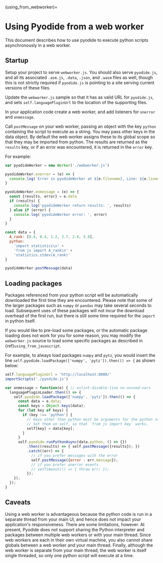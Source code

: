(using_from_webworker)=
# Using Pyodide from a web worker

This document describes how to use pyodide to execute python scripts
asynchronously in a web worker.

## Startup

Setup your project to serve `webworker.js`. You should also serve
`pyodide.js`, and all its associated `.asm.js`, `.data`, `.json`, and `.wasm`
files as well, though this is not strictly required if `pyodide.js` is pointing
to a site serving current versions of these files.

Update the `webworker.js` sample so that it has as valid URL for `pyodide.js`, and sets
`self.languagePluginUrl` to the location of the supporting files.

In your application code create a web worker, and add listeners for `onerror`
and `onmessage`.

Call `postMessage` on your web worker, passing an object with the key `python`
containing the script to execute as a string. You may pass other keys in the
data object. By default the web worker assigns these to its global scope so that
they may be imported from python. The results are returned as the `results` key,
or if an error was encountered, it is returned in the `error` key.

For example:

```js
var pyodideWorker = new Worker('./webworker.js')

pyodideWorker.onerror = (e) => {
  console.log(`Error in pyodideWorker at ${e.filename}, Line: ${e.lineno}, ${e.message}`)
}

pyodideWorker.onmessage = (e) => {
  const {results, error} = e.data
  if (results) {
    console.log('pyodideWorker return results: ', results)
  } else if (error) {
    console.log('pyodideWorker error: ', error)
  }
}

const data = {
  A_rank: [0.8, 0.4, 1.2, 3.7, 2.6, 5.8],
  python:
    'import statistics\n' +
    'from js import A_rank\n' +
    'statistics.stdev(A_rank)'
}

pyodideWorker.postMessage(data)

```

## Loading packages

Packages referenced from your python script will be automatically downloaded
the first time they are encountered. Please note that some of the larger
packages such as `numpy` or `pandas` may take several seconds to load.
Subsequent uses of these packages will not incur the download overhead of the
first run, but there is still some time required for the `import` in python
itself.

If you would like to pre-load some packages, or the automatic package loading
does not work for you for some reason, you may modify the `webworker.js` source
to load some specific packages as described in {ref}`using_from_javascript`.

For example, to always load packages `numpy` and `pytz`, you would insert the
line `self.pyodide.loadPackage(['numpy', 'pytz']).then(() => {` as shown below:

```js
self.languagePluginUrl = 'http://localhost:8000/'
importScripts('./pyodide.js')

var onmessage = function(e) { // eslint-disable-line no-unused-vars
  languagePluginLoader.then(() => {
    self.pyodide.loadPackage(['numpy', 'pytz']).then(() => {
      const data = e.data;
      const keys = Object.keys(data);
      for (let key of keys) {
        if (key !== 'python') {
          // Keys other than python must be arguments for the python script.
          // Set them on self, so that `from js import key` works.
          self[key] = data[key];
        }
      }
      self.pyodide.runPythonAsync(data.python, () => {})
          .then((results) => { self.postMessage({results}); })
          .catch((err) => {
            // if you prefer messages with the error
            self.postMessage({error : err.message});
            // if you prefer onerror events
            // setTimeout(() => { throw err; });
          });
    });
  });
}
```

## Caveats

Using a web worker is advantageous because the python code is run in a separate
thread from your main UI, and hence does not impact your application's
responsiveness.
There are some limitations, however.
At present, Pyodide does not support sharing the Python interpreter and
packages between multiple web workers or with your main thread.
Since web workers are each in their own virtual machine, you also cannot share
globals between a web worker and your main thread.
Finally, although the web worker is separate from your main thread,
the web worker is itself single threaded, so only one python script will
execute at a time.
